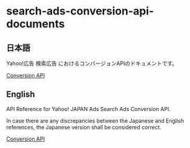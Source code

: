 # search-ads-conversion-api-documents

## 日本語

Yahoo!広告 検索広告 におけるコンバージョンAPIのドキュメントです。

[Conversion API](docs_ja/conversion-api.md)

## English
API Reference for Yahoo! JAPAN Ads Search Ads Conversion API.

In case there are any discrepancies between the Japanese and English references, the Japanese version shall be considered correct.

[Conversion API](docs_en/conversion-api.md)
